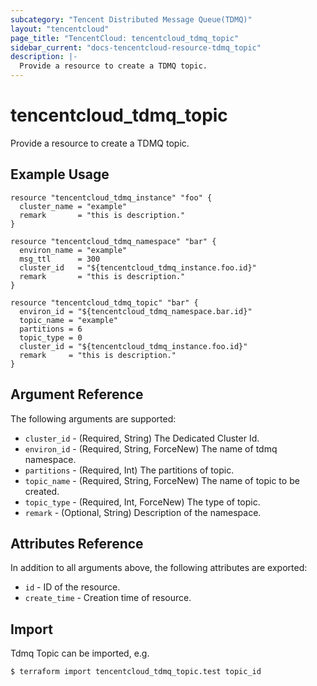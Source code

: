 ```yaml
---
subcategory: "Tencent Distributed Message Queue(TDMQ)"
layout: "tencentcloud"
page_title: "TencentCloud: tencentcloud_tdmq_topic"
sidebar_current: "docs-tencentcloud-resource-tdmq_topic"
description: |-
  Provide a resource to create a TDMQ topic.
---
```


# tencentcloud_tdmq_topic

Provide a resource to create a TDMQ topic.

## Example Usage

```hcl
resource "tencentcloud_tdmq_instance" "foo" {
  cluster_name = "example"
  remark       = "this is description."
}

resource "tencentcloud_tdmq_namespace" "bar" {
  environ_name = "example"
  msg_ttl      = 300
  cluster_id   = "${tencentcloud_tdmq_instance.foo.id}"
  remark       = "this is description."
}

resource "tencentcloud_tdmq_topic" "bar" {
  environ_id = "${tencentcloud_tdmq_namespace.bar.id}"
  topic_name = "example"
  partitions = 6
  topic_type = 0
  cluster_id = "${tencentcloud_tdmq_instance.foo.id}"
  remark     = "this is description."
}
```

## Argument Reference

The following arguments are supported:

* `cluster_id` - (Required, String) The Dedicated Cluster Id.
* `environ_id` - (Required, String, ForceNew) The name of tdmq namespace.
* `partitions` - (Required, Int) The partitions of topic.
* `topic_name` - (Required, String, ForceNew) The name of topic to be created.
* `topic_type` - (Required, Int, ForceNew) The type of topic.
* `remark` - (Optional, String) Description of the namespace.

## Attributes Reference

In addition to all arguments above, the following attributes are exported:

* `id` - ID of the resource.
* `create_time` - Creation time of resource.


## Import

Tdmq Topic can be imported, e.g.

```
$ terraform import tencentcloud_tdmq_topic.test topic_id
```

